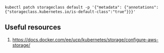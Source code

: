 


```
kubectl patch storageclass default -p '{"metadata": {"annotations":{"storageclass.kubernetes.io/is-default-class":"true"}}}'
```


## Useful resources

1. https://docs.docker.com/ee/ucp/kubernetes/storage/configure-aws-storage/


